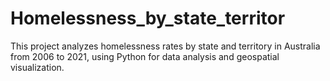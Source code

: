 # Homelessness_by_state_territor
This project analyzes homelessness rates by state and territory in Australia from 2006 to 2021, using Python for data analysis and geospatial visualization.
